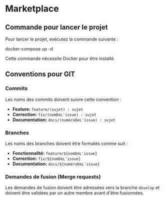 # Marketplace

## Commande pour lancer le projet

Pour lancer le projet, exécutez la commande suivante :

docker-compose up -d


Cette commande nécessite Docker pour être installé.

## Conventions pour GIT

### Commits

Les noms des commits doivent suivre cette convention :

- **Feature:** `feature/(sujet) : sujet`
- **Correction:** `fix/(nomDeL'issue) : sujet`
- **Documentation:** `docs/(numéroDeL'issue) : sujet`

### Branches

Les noms des branches doivent être formatés comme suit :

- **Fonctionnalité:** `feature/${nomDeL'issue}`
- **Correction:** `fix/${nomDeL'issue}`
- **Documentation:** `docs/${numéroDeL'issue}`

### Demandes de fusion (Merge requests)

Les demandes de fusion doivent être adressées vers la branche `develop` et doivent être validées par un autre membre avant d'être fusionnées.
